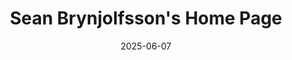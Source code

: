 ---
date: 2025-06-07

# meta
title: "Sean Brynjolfsson's Home Page"
description: "Sean's heap of projects & ramblings in Computer Science, with special affinity for Vision, Graphics, Robotics, and Agricultural Technology."  
# end meta

quote: “Practice any art ... no matter how well or badly, not to get money and fame, but to experience becoming, to find out what’s inside you, to make your soul grow.”
quote_author: "Kurt Vonnegut"

portrait: "latrabjarg.jpg"
portrait_alt_text: "Sean in a blue and black Icelandic lopapeysa at Látrabjarg."
---
